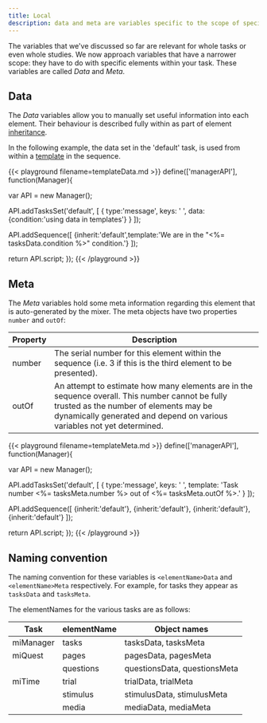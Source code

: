 ```yaml
---
title: Local
description: data and meta are variables specific to the scope of specific elements.
---
```


The variables that we've discussed so far are relevant for whole tasks or even whole studies.
We now approach variables that have a narrower scope: they have to do with specific elements within your task.
These variables are called *Data* and *Meta*. 

## Data
The *Data* variables allow you to manually set useful information into each element. 
Their behaviour is described fully within as part of element [inheritance](./inheritance.html#data).

In the following example, the data set in the 'default' task, is used from within a [template](../template) in the sequence.

{{< playground filename=templateData.md >}}
define(['managerAPI'], function(Manager){

  var API = new Manager();

  API.addTasksSet('default', [
  	{
  		type:'message',
  		keys: ' ',
        data: {condition:'using data in templates'}
  	}
  ]);

  API.addSequence([
    {inherit:'default',template:'We are in the "<%= tasksData.condition %>" condition.'}
  ]);

  return API.script;
});
{{< /playground >}}

## Meta
The *Meta* variables hold some meta information regarding this element that is auto-generated by the mixer.
The meta objects have two properties `number` and `outOf`:

Property    | Description  
----------- | -----------
number      | The serial number for this element within the sequence (i.e. 3 if this is the third element to be presented).
outOf       | An attempt to estimate how many elements are in the sequence overall. This number cannot be fully trusted as the number of elements may be dynamically generated and depend on various variables not yet determined.

{{< playground filename=templateMeta.md >}}
define(['managerAPI'], function(Manager){

  var API = new Manager();

  API.addTasksSet('default', [
  	{
  		type:'message',
  		keys: ' ',
        template: 'Task number <%= tasksMeta.number %> out of <%= tasksMeta.outOf %>.'
  	}
  ]);

  API.addSequence([
    {inherit:'default'},
    {inherit:'default'},
    {inherit:'default'},
    {inherit:'default'}
  ]);

  return API.script;
});
{{< /playground >}}

## Naming convention
The naming convention for these variables is `<elementName>Data` and `<elementName>Meta` respectively.
For example, for tasks they appear as `tasksData` and `tasksMeta`. 

The elementNames for the various tasks are as follows:

Task        | elementName | Object names
----------- | ----------- | ------------
miManager   | tasks       | tasksData, tasksMeta
miQuest     | pages       | pagesData, pagesMeta
            | questions   | questionsData, questionsMeta
miTime    | trial       | trialData, trialMeta
            | stimulus    | stimulusData, stimulusMeta
            | media       | mediaData, mediaMeta

